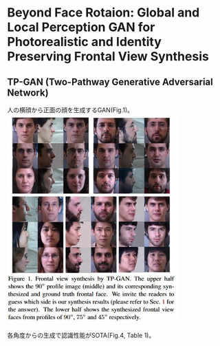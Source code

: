 # Beyond Face Rotaion: Global and Local Perception GAN for Photorealistic and Identity Preserving Frontal View Synthesis
## TP-GAN (Two-Pathway Generative Adversarial Network)

人の横顔から正面の顔を生成するGAN(Fig.1)。
<img src="fig/TPGAN_fig1.jpg" width=400px>

各角度からの生成で認識性能がSOTA(Fig.4, Table 1)。
<img scr="fig/TPGAN_fig4.jpg" width=400px>
<img scr="fig/TPGAN_table1.jpg" width=400px>

